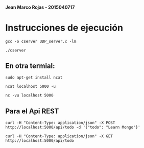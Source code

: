 #### Jean Marco Rojas - 2015040717

# Instrucciones de ejecución

```
gcc -o cserver UDP_server.c -lm
```

```
./cserver
```

## En otra termial:

```
sudo apt-get install ncat
```

```
ncat localhost 5000 -u
```

```
nc -vu localhost 5000
```

## Para el Api REST

```
curl -H "Content-Type: application/json" -X POST http://localhost:5000/api/todo -d '{"todo": "Learn Mongo"}'
```

```
curl -H "Content-Type: application/json" -X GET http://localhost:5000/api/todo
```
